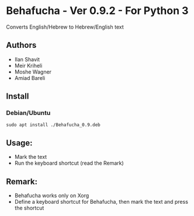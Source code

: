 # Behafucha - Ver 0.9.2 - For Python 3
Converts English/Hebrew to Hebrew/English text

## Authors
* Ilan Shavit
* Meir Kriheli
* Moshe Wagner
* Amiad Bareli


## Install
### Debian/Ubuntu
`sudo apt install ./Behafucha_0.9.deb`

## Usage:
   - Mark the text
   - Run the keyboard shortcut (read the Remark)

## Remark:
   - Behafucha works only on Xorg
   - Define a keyboard shortcut for Behafucha, then mark the text and press the shortcut


